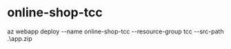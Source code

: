 # online-shop-tcc


az webapp deploy --name online-shop-tcc --resource-group tcc --src-path .\app.zip